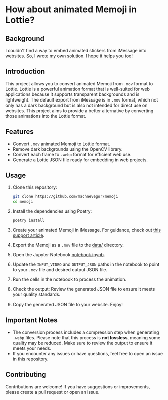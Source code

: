# How about animated Memoji in Lottie?

## Background

I couldn't find a way to embed animated stickers from iMessage into websites.
So, I wrote my own solution. I hope it helps you too!

## Introduction

This project allows you to convert animated Memoji from `.mov` format to Lottie.
Lottie is a powerful animation format that is well-suited for web applications
because it supports transparent backgrounds and is lightweight. The default
export from iMessage is in `.mov` format, which not only has a dark background
but is also not intended for direct use on websites. This project aims to
provide a better alternative by converting those animations into the Lottie
format.

## Features

- Convert `.mov` animated Memoji to Lottie format.
- Remove dark backgrounds using the OpenCV library.
- Convert each frame to `.webp` format for efficient web use.
- Generate a Lottie JSON file ready for embedding in web projects.

## Usage

1. Clone this repository:
   ```bash
   git clone https://github.com/machnevegor/memoji
   cd memoji
   ```

2. Install the dependencies using Poetry:
   ```bash
   poetry install
   ```

3. Create your animated Memoji in iMessage. For guidance, check out
   [this support article](https://support.apple.com/en-us/111115).

4. Export the Memoji as a `.mov` file to the [data/](data) directory.

5. Open the Jupyter Notebook [notebook.ipynb](notebook.ipynb).

6. Update the `INPUT_VIDEO` and `OUTPUT_JSON` paths in the notebook to point to
   your `.mov` file and desired output JSON file.

7. Run the cells in the notebook to process the animation.

8. Check the output: Review the generated JSON file to ensure it meets your
   quality standards.

9. Copy the generated JSON file to your website. Enjoy!

## Important Notes

- The conversion process includes a compression step when generating `.webp`
  files. Please note that this process is **not lossless**, meaning some quality
  may be reduced. Make sure to review the output to ensure it meets your needs.
- If you encounter any issues or have questions, feel free to open an issue in
  this repository.

## Contributing

Contributions are welcome! If you have suggestions or improvements, please
create a pull request or open an issue.
